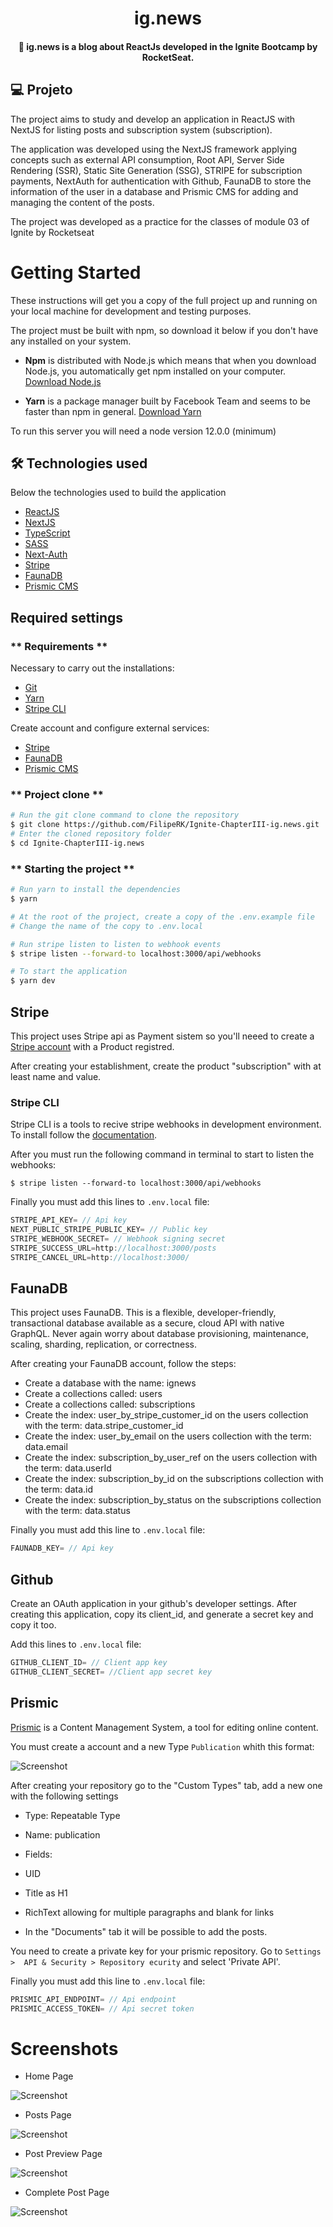 <h1 align="center">
    ig.news
</h1>

<h4 align="center">
  🚀 ig.news is a blog about ReactJs developed in the Ignite Bootcamp by RocketSeat.
</h4>

## 💻 Projeto

The project aims to study and develop an application in ReactJS with NextJS for listing posts and subscription system (subscription).

The application was developed using the NextJS framework applying concepts such as external API consumption, Root API, Server Side Rendering (SSR), Static Site Generation (SSG), STRIPE for subscription payments, NextAuth for authentication with Github, FaunaDB to store the information of the user in a database and Prismic CMS for adding and managing the content of the posts.

The project was developed as a practice for the classes of module 03 of Ignite by Rocketseat

# Getting Started 

These instructions will get you a copy of the full project up and running on your local machine for development and testing purposes.

The project must be built with npm, so download it below if you don't have any installed on your system.

* **Npm** is distributed with Node.js which means that when you download Node.js, you automatically get npm installed on your computer. [Download Node.js](https://nodejs.org/en/download/)

* **Yarn** is a package manager built by Facebook Team and seems to be faster than npm in general. [Download Yarn](https://yarnpkg.com/en/docs/install)


To run this server you will need a node version 12.0.0 (minimum) 








## 🛠 Technologies used

Below the technologies used to build the application

- [ReactJS](https://reactjs.org/)
- [NextJS](https://nextjs.org/)
- [TypeScript](https://www.typescriptlang.org/)
- [SASS](https://sass-lang.com/)
- [Next-Auth](https://next-auth.js.org/)
- [Stripe](https://stripe.com/)
- [FaunaDB](https://fauna.com/)
- [Prismic CMS](https://prismic.io/)

## Required settings

### ** Requirements **

Necessary to carry out the installations:

- [Git](https://git-scm.com/)
- [Yarn](https://classic.yarnpkg.com)
- [Stripe CLI](https://stripe.com/docs/stripe-cli)

Create account and configure external services:

- [Stripe](https://stripe.com/)
- [FaunaDB](https://fauna.com/)
- [Prismic CMS](https://prismic.io/)

### ** Project clone **

```bash
# Run the git clone command to clone the repository
$ git clone https://github.com/FilipeRK/Ignite-ChapterIII-ig.news.git
# Enter the cloned repository folder
$ cd Ignite-ChapterIII-ig.news
```

### ** Starting the project **

```bash
# Run yarn to install the dependencies
$ yarn

# At the root of the project, create a copy of the .env.example file
# Change the name of the copy to .env.local

# Run stripe listen to listen to webhook events
$ stripe listen --forward-to localhost:3000/api/webhooks 

# To start the application
$ yarn dev

```








## Stripe

This project uses Stripe api as Payment sistem so you'll neeed to create a [Stripe account](https://stripe.com/br) with a Product registred.

After creating your establishment, create the product "subscription" with at least name and value.

### Stripe CLI

Stripe CLI is a tools to recive stripe webhooks in 
development environment. To install follow the [documentation](https://stripe.com/docs/stripe-cli).


After you must run the following command in terminal to start to listen the webhooks:

```
$ stripe listen --forward-to localhost:3000/api/webhooks
```

Finally you must add this lines to `.env.local` file:

```js
STRIPE_API_KEY= // Api key
NEXT_PUBLIC_STRIPE_PUBLIC_KEY= // Public key
STRIPE_WEBHOOK_SECRET= // Webhook signing secret
STRIPE_SUCCESS_URL=http://localhost:3000/posts
STRIPE_CANCEL_URL=http://localhost:3000/
```

## FaunaDB

This project uses FaunaDB. This is a flexible, developer-friendly, transactional database available as a secure, cloud API with native GraphQL. Never again worry about database provisioning, maintenance, scaling, sharding, replication, or correctness.

After creating your FaunaDB account, follow the steps:

* Create a database with the name: ignews
* Create a collections called: users
* Create a collections called: subscriptions
* Create the index: user_by_stripe_customer_id on the users collection with the term: data.stripe_customer_id
* Create the index: user_by_email on the users collection with the term: data.email
* Create the index: subscription_by_user_ref on the users collection with the term: data.userId
* Create the index: subscription_by_id on the subscriptions collection with the term: data.id
* Create the index: subscription_by_status on the subscriptions collection with the term: data.status

Finally you must add this line to `.env.local` file:

```js
FAUNADB_KEY= // Api key
```








## Github

Create an OAuth application in your github's developer settings. After creating this application, copy its client_id, and generate a secret key and copy it too.

Add this lines to `.env.local` file:

```js
GITHUB_CLIENT_ID= // Client app key
GITHUB_CLIENT_SECRET= //Client app secret key
```











## Prismic

[Prismic](https://prismic.io) is a Content Management System, a tool for editing online content.

You must create a account and a new Type `Publication` whith this format:

![Screenshot](PrismicType.PNG)

After creating your repository go to the "Custom Types" tab, add a new one with the following settings

* Type: Repeatable Type

* Name: publication

* Fields:

* UID
* Title as H1
* RichText allowing for multiple paragraphs and blank for links
* In the "Documents" tab it will be possible to add the posts.

You need to create a private key for your prismic repository. Go to `Settings >  API & Security > Repository ecurity` and select 'Private API'.

Finally you must add this line to `.env.local` file:

```js
PRISMIC_API_ENDPOINT= // Api endpoint
PRISMIC_ACCESS_TOKEN= // Api secret token
```

# Screenshots 

* Home Page

![Screenshot](Home.PNG)

* Posts Page

![Screenshot](Posts.PNG)

* Post Preview Page

![Screenshot](PostPreview.PNG)

* Complete Post Page

![Screenshot](CompletePostPage.PNG)